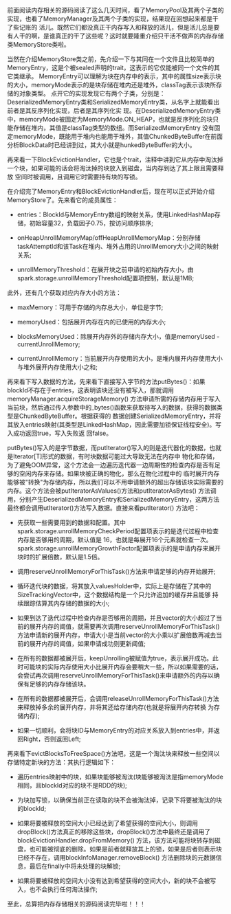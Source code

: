 前面阅读内存相关的源码阅读了这么几天时间，看了MemoryPool及其两个子类的实现，也看了MemoryManager及其两个子类的实现，结果现在回想起来都是干了些记账的
活儿。既然它们都没真正干内存写入和释放的活儿，但是活儿总是要有人干的啊，是谁真正的干了这些呢？这时就要隆重介绍只干活不做声的内存存储类MemoryStore类啦。

当然在介绍MemoryStore类之前，先介绍一下与其同在一个文件且比较简单的MemoryEntry，这是个被sealed声明的trait，这表示的它仅能被同一个文件的其它类继承。
MemoryEntry可以理解为块在内存中的表示，其中的属性size表示块的大小，memoryMode表示的是块存储在堆内还是堆外，classTag表示该块所存储的对象类型。
点开它的实现发现它有两个子类，分别是：DeserializedMemoryEntry类和SerializedMemoryEntry类，从名字上就能看出前者是其反序列化实现，后者是其序列化实
现。在DeserializedMemoryEntry类中，memoryMode被固定为MemoryMode.ON_HEAP，也就是反序列化的块只能存储在堆内，其值是classTag类型的数组。而SerializedMemoryEntry
没有固定memoryMode，既能用于堆内也能用于堆外，其值ChunkedByteBuffer在前面分析BlockData时已经讲到过，其大小就是hunkedByteBuffer的大小。

再来看一下BlockEvictionHandler，它也是个trait，注释中讲到它从内存中淘汰掉一个块，如果可能的话会将淘汰掉的块放入到磁盘，当内存到达了其上限且需要释放
空间时被调用，且调用它时需要持有块的写锁。

在介绍完了MemoryEntry和BlockEvictionHandler后，现在可以正式开始介绍MemoryStore了。先来看它的成员属性：
  * entries：BlockId与MemoryEntry数组的映射关系，使用LinkedHashMap存储，初始容量32，负载因子0.75，按访问顺序排序;

  * onHeapUnrollMemoryMap/offHeapUnrollMemoryMap：分别存储taskAttemptId和该Task在堆内、堆外占用的UnrollMemory大小之间的映射关系;

  * unrollMemoryThreshold：在展开块之前申请的初始内存大小，由spark.storage.unrollMemoryThreshold配置项控制，默认是1MB;

此外，还有几个获取对应内存大小的方法：
  * maxMemory：可用于存储的内存总大小，单位是字节;

  * memoryUsed：包括展开内存在内的已使用的内存大小;

  * blocksMemoryUsed：除展开内存外的存储内存大小，值是memoryUsed - currentUnrollMemory;

  * currentUnrollMemory：当前展开内存使用的大小，是堆内展开内存使用大小与堆外展开内存使用大小之和;

再来看下写入数据的方法，先来看下直接写入字节的方法putBytes()：如果blockId不存在于entries，这表明该块还没有被写入，那就调用memoryManager.acquireStorageMemory()
方法申请所需的存储内存用于写入当前块，然后通过传入参数中的_bytes()函数来获取待写入的数据，获得的数据类型是ChunkedByteBuffer。根据获得的
数据创建SerializedMemoryEntry，并将其放入entries映射(其类型是LinkedHashMap，因此需要加锁保证线程安全)。写入成功返回true，写入失败返
回false。

putBytes()写入的是字节数据，而putIterator()写入的则是迭代器化的数据，也就是Iterator[T]形式的数据，有时块数据可能过大导致无法在内存中
物化和存储，为了避免OOM异常，这个方法会一边遍历迭代器一边周期性的检查内存是否有足够的空闲内存来存储。如果块被正确的物化，那么在物化过程中的
临时展开内存能够被"转换"为存储内存，所以我们可以不用申请额外的超出存储该块实际需要的内存。这个方法会被putIteratorAsValues()方法和putIteratorAsBytes()
方法调用，分别产生DeserializedMemoryEntry和SerializedMemoryEntry，这两方法最终都会调用utIterator()方法写入数据。直接来看putIterator()
方法吧：
  * 先获取一些需要用到的数据和配置。其中spark.storage.unrollMemoryCheckPeriod配置项表示的是迭代过程中检查内存是否够用的周期，默认值是
  16，也就是每展开16个元素就检查一次。spark.storage.unrollMemoryGrowthFactor配置项表示的是申请内存来展开块时的扩展倍数，默认是1.5倍。

  * 调用reserveUnrollMemoryForThisTask()方法来申请足够的内存开始展开;

  * 循环迭代块的数据，将其放入valuesHolder中，实际上是存储在了其中的SizeTrackingVector中，这个数据结构是一个只允许追加的缓存并且能够
  持续跟踪估算其内存储的数据的大小;

  * 如果到达了迭代过程中检查内存是否够用的周期，并且vector的大小超过了当前的展开内存的阈值，就需要再次调用reserveUnrollMemoryForThisTask()
  方法申请新的展开内存，申请大小是当前vector的大小乘以扩展倍数再减去当前的展开内存的阈值，如果申请成功则更新阈值;

  * 在所有的数据都被展开后，keepUnrolling被赋值为true，表示展开成功。此时可能块的实际内存使用大小比展开内存会要稍大一些，所以如果需要的话，
  会尝试再次调用reserveUnrollMemoryForThisTask()来申请额外的内存以确保有足够的内存存储该块。

  * 在所有的数据都被展开后，会调用releaseUnrollMemoryForThisTask()方法来释放掉多余的展开内存，并将其还给存储内存(也就是将展开内存转换
  为存储内存);

  * 如果一切顺利，会将块ID与MemoryEntry的对应关系放入到entries中，并返回Right，否则返回Left;

再来看下evictBlocksToFreeSpace()方法吧，这是一个淘汰块来释放一些空间以存储特定新块的方法：其执行逻辑如下：
  * 遍历entries映射中的块，如果块能够被淘汰(块能够被淘汰是指memoryMode相同，且blockId对应的块不是RDD的块);

  * 为块加写锁，以确保当前正在读取的块不会被淘汰掉，记录下将要被淘汰的块的blockId;

  * 如果将要被释放的空间大小已经达到了希望获得的空间大小，则调用dropBlock()方法真正的移除这些块，dropBlock()方法中最终还是调用了blockEvictionHandler.dropFromMemory()
  方法，该方法可能将块转存到磁盘，也可能被彻底的删除。如果是前者就释放其上的锁，如果是后者则表示块已经不存在，调用blockInfoManager.removeBlock()
  方法删除块的元数据信息，最后在finally中将未处理的块解锁;

  * 如果将要被释放的空间大小没有达到希望获得的空间大小，新的块不会被写入，也不会执行任何淘汰操作;

至此，总算把内存存储相关的源码阅读完毕啦！！！